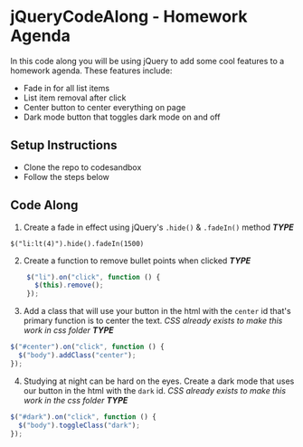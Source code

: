 # jQueryCodeAlong - Homework Agenda

In this code along you will be using jQuery to add some cool features to a homework agenda. These features include:
- Fade in for all list items
- List item removal after click
- Center button to center everything on page
- Dark mode button that toggles dark mode on and off

## Setup Instructions

- Clone the repo to codesandbox 
- Follow the steps below

## Code Along

1. Create a fade in effect using jQuery's `.hide()` & `.fadeIn()` method
__*TYPE*__ 
```
$("li:lt(4)").hide().fadeIn(1500)
```

2. Create a function to remove bullet points when clicked
__*TYPE*__ 
``` javascript
    $("li").on("click", function () {
      $(this).remove();
    }); 
```
3. Add a class that will use your button in the html with the `center` id that's primary function is to center the text. *CSS already exists to make this work in css folder*
__*TYPE*__ 
``` javascript
$("#center").on("click", function () {
  $("body").addClass("center");
});
```

4. Studying at night can be hard on the eyes. Create a dark mode that uses our button in the html with the `dark` id. *CSS already exists to make this work in the css folder*
__*TYPE*__ 
``` javascript
$("#dark").on("click", function () {
  $("body").toggleClass("dark");
});
```
